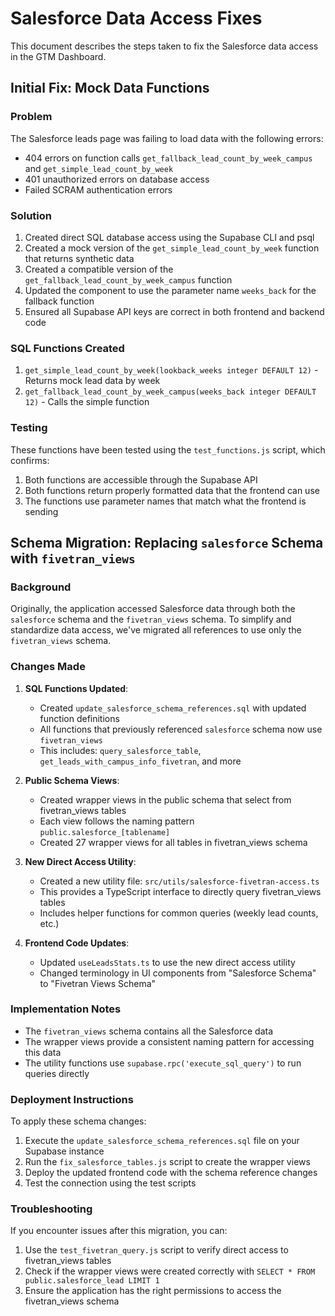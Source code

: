 # Salesforce Data Access Fixes

This document describes the steps taken to fix the Salesforce data access in the GTM Dashboard.

## Initial Fix: Mock Data Functions

### Problem

The Salesforce leads page was failing to load data with the following errors:
- 404 errors on function calls `get_fallback_lead_count_by_week_campus` and `get_simple_lead_count_by_week`
- 401 unauthorized errors on database access
- Failed SCRAM authentication errors

### Solution

1. Created direct SQL database access using the Supabase CLI and psql
2. Created a mock version of the `get_simple_lead_count_by_week` function that returns synthetic data
3. Created a compatible version of the `get_fallback_lead_count_by_week_campus` function
4. Updated the component to use the parameter name `weeks_back` for the fallback function
5. Ensured all Supabase API keys are correct in both frontend and backend code

### SQL Functions Created

1. `get_simple_lead_count_by_week(lookback_weeks integer DEFAULT 12)` - Returns mock lead data by week
2. `get_fallback_lead_count_by_week_campus(weeks_back integer DEFAULT 12)` - Calls the simple function

### Testing

These functions have been tested using the `test_functions.js` script, which confirms:

1. Both functions are accessible through the Supabase API
2. Both functions return properly formatted data that the frontend can use
3. The functions use parameter names that match what the frontend is sending

## Schema Migration: Replacing `salesforce` Schema with `fivetran_views`

### Background

Originally, the application accessed Salesforce data through both the `salesforce` schema and the `fivetran_views` schema. To simplify and standardize data access, we've migrated all references to use only the `fivetran_views` schema.

### Changes Made

1. **SQL Functions Updated**:
   - Created `update_salesforce_schema_references.sql` with updated function definitions
   - All functions that previously referenced `salesforce` schema now use `fivetran_views`
   - This includes: `query_salesforce_table`, `get_leads_with_campus_info_fivetran`, and more

2. **Public Schema Views**:
   - Created wrapper views in the public schema that select from fivetran_views tables
   - Each view follows the naming pattern `public.salesforce_[tablename]`
   - Created 27 wrapper views for all tables in fivetran_views schema

3. **New Direct Access Utility**:
   - Created a new utility file: `src/utils/salesforce-fivetran-access.ts`
   - This provides a TypeScript interface to directly query fivetran_views tables
   - Includes helper functions for common queries (weekly lead counts, etc.)

4. **Frontend Code Updates**:
   - Updated `useLeadsStats.ts` to use the new direct access utility
   - Changed terminology in UI components from "Salesforce Schema" to "Fivetran Views Schema"

### Implementation Notes

- The `fivetran_views` schema contains all the Salesforce data
- The wrapper views provide a consistent naming pattern for accessing this data
- The utility functions use `supabase.rpc('execute_sql_query')` to run queries directly

### Deployment Instructions

To apply these schema changes:

1. Execute the `update_salesforce_schema_references.sql` file on your Supabase instance
2. Run the `fix_salesforce_tables.js` script to create the wrapper views
3. Deploy the updated frontend code with the schema reference changes
4. Test the connection using the test scripts

### Troubleshooting

If you encounter issues after this migration, you can:

1. Use the `test_fivetran_query.js` script to verify direct access to fivetran_views tables
2. Check if the wrapper views were created correctly with `SELECT * FROM public.salesforce_lead LIMIT 1`
3. Ensure the application has the right permissions to access the fivetran_views schema